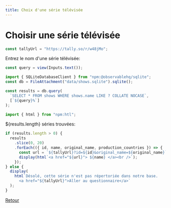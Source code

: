 ```yaml
---
title: Choix d'une série télévisée
---
```


# Choisir une série télévisée

```js
const tallyUrl = "https://tally.so/r/w48jMo";
```

Entrez le nom d'une série télévisée:

```js
const query = view(Inputs.text());
```

```js
import { SQLiteDatabaseClient } from "npm:@observablehq/sqlite";
const db = FileAttachment("data/shows.sqlite").sqlite();
```

```js
const results = db.query(
  `SELECT * FROM shows WHERE shows.name LIKE ? COLLATE NOCASE`,
  [`${query}%`]
);
```

```js
import { html } from "npm:htl";
```

${results.length} séries trouvées:

```js
if (results.length > 0) {
  results
    .slice(0, 20)
    .forEach(({ id, name, original_name, production_countries }) => {
      const url = `${tallyUrl}?id=${id}&original_name=${original_name}`;
      display(html`<a href="${url}"> ${name} </a><br />`);
    });
} else {
  display(
    html`Désolé, cette série n'est pas répertoriée dans notre base.
      <a href="${tallyUrl}">Aller au questionnaire</a>`
  );
}
```

</div>

<a href="./">Retour</a>

